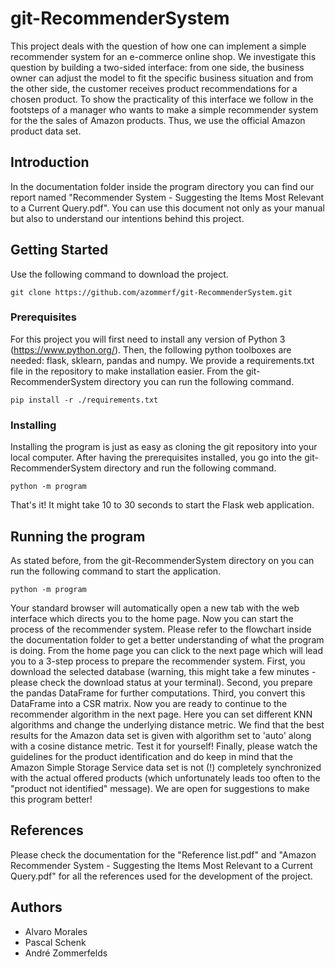 ﻿# git-RecommenderSystem

This project deals with the question of how one can implement a simple recommender
 system for an e-commerce online shop. We investigate this question by building a 
two-sided interface: from one side, the business owner can adjust the model to fit 
the specific business situation and from the other side, the customer receives product 
recommendations for a chosen product. To show the practicality of this interface we 
follow in the footsteps of a manager who wants to make a simple recommender system 
for the the sales of Amazon products. Thus, we use the official Amazon product data set.

## Introduction

In the documentation folder inside the program directory you can find our report named 
"Recommender System - Suggesting the Items Most Relevant to a Current Query.pdf". 
You can use this document not only as your manual but also to understand our 
intentions behind this project.

## Getting Started

Use the following command to download the project.
```
git clone https://github.com/azommerf/git-RecommenderSystem.git
```

### Prerequisites

For this project you will first need to install any version of Python 3 (https://www.python.org/). 
Then, the following python toolboxes are needed: flask, sklearn, pandas and numpy. We provide a 
requirements.txt file in the repository to make installation easier. From the git-RecommenderSystem 
directory you can run the following command.
```
pip install -r ./requirements.txt
```

### Installing

Installing the program is just as easy as cloning the git repository into your local computer. 
After having the prerequisites installed, you go into the git-RecommenderSystem directory and 
run the following command.

```
python -m program
```

That's it! It might take 10 to 30 seconds to start the Flask web application.

## Running the program

As stated before, from the git-RecommenderSystem directory on you can run the following command 
to start the application.
```
python -m program
```

Your standard browser will automatically open a new tab with the web interface which directs 
you to the home page. Now you can start the process of the recommender system. Please refer 
to the flowchart inside the documentation folder to get a better understanding of what the 
program is doing. From the home page you can click to the next page which will lead you to a 
3-step process to prepare the recommender system. First, you download the selected database 
(warning, this might take a few minutes - please check the download status at your terminal). 
Second, you prepare the pandas DataFrame for further computations. Third, you convert this 
DataFrame into a CSR matrix. Now you are ready to continue to the recommender algorithm in 
the next page. Here you can set different KNN algorithms and change the underlying distance metric. 
We find that the best results for the Amazon data set is given with algorithm set to 'auto' 
along with a cosine distance metric. Test it for yourself! Finally, please watch the guidelines 
for the product identification and do keep in mind that the Amazon Simple Storage Service data set
is not (!) completely synchronized with the actual offered products (which unfortunately leads too 
often to the "product not identified" message). We are open for suggestions to make this program better!

## References

Please check the documentation for the "Reference list.pdf" and "Amazon Recommender System - 
Suggesting the Items Most Relevant to a Current Query.pdf" for all the references used for 
the development of the project.

## Authors

* Alvaro Morales
* Pascal Schenk
* André Zommerfelds
